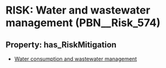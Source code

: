 # RISK: __Water and wastewater management__ (PBN__Risk_574)

## Property: has_RiskMitigation

* [Water consumption and wastewater management](PBN__RiskMitigation_802)

